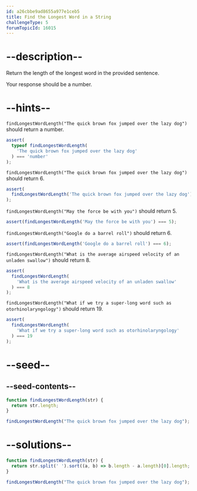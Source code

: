 ```yaml
---
id: a26cbbe9ad8655a977e1ceb5
title: Find the Longest Word in a String
challengeType: 5
forumTopicId: 16015
---
```


# --description--

Return the length of the longest word in the provided sentence.

Your response should be a number.

# --hints--

`findLongestWordLength("The quick brown fox jumped over the lazy dog")` should return a number.

```js
assert(
  typeof findLongestWordLength(
    'The quick brown fox jumped over the lazy dog'
  ) === 'number'
);
```

`findLongestWordLength("The quick brown fox jumped over the lazy dog")` should return 6.

```js
assert(
  findLongestWordLength('The quick brown fox jumped over the lazy dog') === 6
);
```

`findLongestWordLength("May the force be with you")` should return 5.

```js
assert(findLongestWordLength('May the force be with you') === 5);
```

`findLongestWordLength("Google do a barrel roll")` should return 6.

```js
assert(findLongestWordLength('Google do a barrel roll') === 6);
```

`findLongestWordLength("What is the average airspeed velocity of an unladen swallow")` should return 8.

```js
assert(
  findLongestWordLength(
    'What is the average airspeed velocity of an unladen swallow'
  ) === 8
);
```

`findLongestWordLength("What if we try a super-long word such as otorhinolaryngology")` should return 19.

```js
assert(
  findLongestWordLength(
    'What if we try a super-long word such as otorhinolaryngology'
  ) === 19
);
```

# --seed--

## --seed-contents--

```js
function findLongestWordLength(str) {
  return str.length;
}

findLongestWordLength("The quick brown fox jumped over the lazy dog");
```

# --solutions--

```js
function findLongestWordLength(str) {
  return str.split(' ').sort((a, b) => b.length - a.length)[0].length;
}

findLongestWordLength("The quick brown fox jumped over the lazy dog");
```